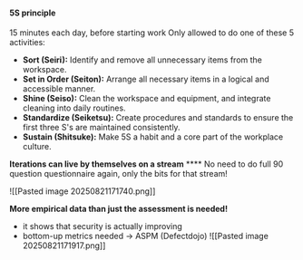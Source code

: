 
#### 5S principle
15 minutes each day, before starting work
Only allowed to do one of these 5 activities:
- **Sort (Seiri):** Identify and remove all unnecessary items from the workspace.
- **Set in Order (Seiton):** Arrange all necessary items in a logical and accessible manner.
- **Shine (Seiso):** Clean the workspace and equipment, and integrate cleaning into daily routines.
- **Standardize (Seiketsu):** Create procedures and standards to ensure the first three S's are maintained consistently.    
- **Sustain (Shitsuke):** Make 5S a habit and a core part of the workplace culture.

**Iterations can live by themselves on a stream** ****
No need to do full 90 question questionnaire again, only the bits for that stream!

![[Pasted image 20250821171740.png]]

**More empirical data than just the assessment is needed!**
- it shows that security is actually improving
- bottom-up metrics needed -> ASPM (Defectdojo)
![[Pasted image 20250821171917.png]]